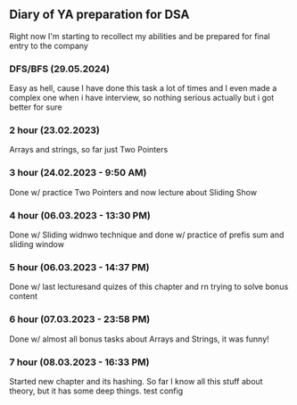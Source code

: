 ## Diary of YA preparation for DSA

Right now I'm starting to recollect my abilities and be prepared for final entry to the company

### DFS/BFS (29.05.2024)

Easy as hell, cause I have done this task a lot of times and I even made a complex one when i have interview, so nothing serious actually but i got better for sure

### 2 hour (23.02.2023)

Arrays and strings, so far just Two Pointers

### 3 hour (24.02.2023 - 9:50 AM)

Done w/ practice Two Pointers and now lecture about Sliding Show

### 4 hour (06.03.2023 - 13:30 PM)

Done w/ Sliding widnwo technique and done w/ practice of prefis sum and sliding window

### 5 hour (06.03.2023 - 14:37 PM)

Done w/ last lecturesand quizes of this chapter and rn trying to solve bonus content

### 6 hour (07.03.2023 - 23:58 PM)

Done w/ almost all bonus tasks about Arrays and Strings, it was funny!

### 7 hour (08.03.2023 - 16:33 PM)

Started new chapter and its hashing. So far I know all this stuff about theory, but it has some deep things.
test config
